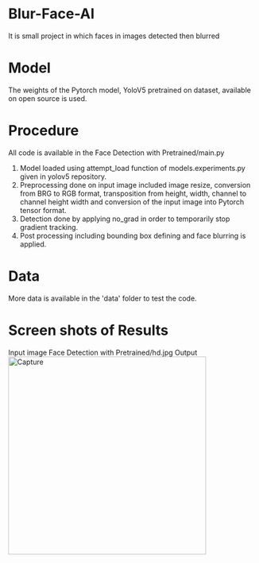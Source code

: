 # Blur-Face-AI
It is small project in which faces in images detected then blurred
# Model
The weights of the Pytorch model, YoloV5 pretrained on dataset, available on open source is used.
# Procedure
All code is available in the Face Detection with Pretrained/main.py
1. Model loaded using attempt_load function of models.experiments.py given in yolov5 repository.
2. Preprocessing done on input image included image resize, conversion from BRG to RGB format, transposition from height, width, channel to channel height width and conversion of the input image into Pytorch tensor format.
3. Detection done by applying no_grad in order to temporarily stop gradient tracking.
4. Post processing including bounding box defining and face blurring is applied.
# Data
More data is available in the 'data' folder to test the code.
# Screen shots of Results
Input image
Face Detection with Pretrained/hd.jpg
Output
<br>
<img width="398" alt="Capture" src="https://github.com/umaima476/Blur-Face-AI/assets/59387036/1a306972-42a5-49ab-be9b-00b867ad0457">
